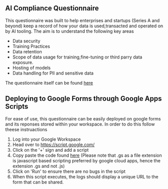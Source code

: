 ## AI Compliance Questionnaire

This questionnaire was built to help enterprises and startups (Series A and beyond) keep a record of how your data is used,transacted and operated on by AI tooling. The aim is to understand the following key areas

- Data security
- Training Practices
- Data retention
- Scope of data usage for training,fine-tuning or third parry data exposure.
- Hosting of models
- Data handling for PII and sensitive data

The questionnaire itself can be found [here](questionnaire.md)

## Deploying to Google Forms through Google Apps Scripts 

For ease of use, this questionnaire can be easily deployed on google forms and its reponses stored within your workspace. In order to do this follow theese instruactions

1. Log into your Google Workspace
2. Head over to https://script.google.com/
3. Click on the '+' sign and add a script
4. Copy paste the code found [here](googleFormsAIQuestionnaire.gs) (Please note that .gs as a file extension is javascript based scripting preferred by google cloud apps, hence the extension .gs and not .js) 
5. Click on 'Run' to ensure there are no bugs in the script
6. When this script executes, the logs should display a unique URL to the form that can be shared.

